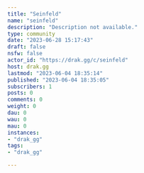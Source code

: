 ```yaml
---
title: "Seinfeld" 
name: "seinfeld"
description: "Description not available."
type: community
date: "2023-06-28 15:17:43"
draft: false
nsfw: false
actor_id: "https://drak.gg/c/seinfeld"
host: drak.gg
lastmod: "2023-06-04 18:35:14"
published: "2023-06-04 18:35:05"
subscribers: 1
posts: 0
comments: 0
weight: 0
dau: 0
wau: 0
mau: 0
instances:
- "drak_gg"
tags: 
- "drak_gg"

---
```

